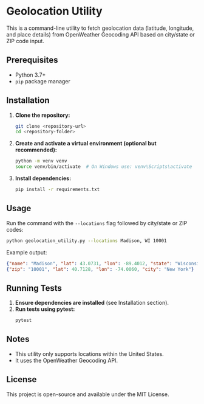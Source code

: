 # Geolocation Utility

This is a command-line utility to fetch geolocation data (latitude, longitude, and place details) from OpenWeather Geocoding API based on city/state or ZIP code input.

## Prerequisites
- Python 3.7+
- `pip` package manager

## Installation

1. **Clone the repository:**
   ```sh
   git clone <repository-url>
   cd <repository-folder>
   ```

2. **Create and activate a virtual environment (optional but recommended):**
   ```sh
   python -m venv venv
   source venv/bin/activate  # On Windows use: venv\Scripts\activate
   ```

3. **Install dependencies:**
   ```sh
   pip install -r requirements.txt
   ```

## Usage
Run the command with the `--locations` flag followed by city/state or ZIP codes:
```sh
python geolocation_utility.py --locations Madison, WI 10001
```
Example output:
```json
{"name": "Madison", "lat": 43.0731, "lon": -89.4012, "state": "Wisconsin"}
{"zip": "10001", "lat": 40.7128, "lon": -74.0060, "city": "New York"}
```

## Running Tests
1. **Ensure dependencies are installed** (see Installation section).
2. **Run tests using pytest:**
   ```sh
   pytest
   ```

## Notes
- This utility only supports locations within the United States.
- It uses the OpenWeather Geocoding API.

## License
This project is open-source and available under the MIT License.

